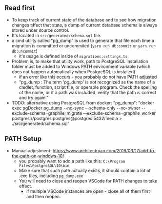 ## Read first

- To keep track of current state of the database and to see how migration
  changes affect that state, a dump of current database schema is always stored
  under source control.
- It's located in `src/generated/schema.sql` file.
- a cmd utility called "pg_dump" is used to generate that file each time a
  migration is committed or uncommited (`yarn run db:commit` or
  `yarn run db:uncommit`)
  - it's usage is defined inside of `migrations.settings.ts`
- Problem is, to make that utility work, path to PostgreSQL installation folder
  must be added to Windows PATH environment variable (which does not happen
  automatically when PostgreSQL is installed)
  - if an error like this occurs - you probably do not have PATH adjusted
  - "pg_dump : The term 'pg_dump' is not recognized as the name of a cmdlet,
    function, script file, or operable program. Check the spelling of the name,
    or if a path was included, verify that the path is correct and try again."
- TODO: alternative using PostgreSQL from docker: "pg_dump": "docker exec
  pgDocker pg_dump --no-sync --schema-only --no-owner
  --exclude-schema=graphile_migrate --exclude-schema=graphile_worker
  postgres://postgres:postgres@postgres:5432/media > ./src/generated/schema.sql"

## PATH Setup

- Manual adjustment:
  https://www.architectryan.com/2018/03/17/add-to-the-path-on-windows-10/
  - you probably want to add a path like this:
    `C:\Program Files\PostgreSQL\10\bin`
  - Make sure that such path actually exists, it should contain a lot of .exe
    files, including `pg_dump.exe`
  - You will need to close and reopen VSCode for PATH changes to take effect.
    - if multiple VSCode instances are open - close all of them first and then
      reopen.
